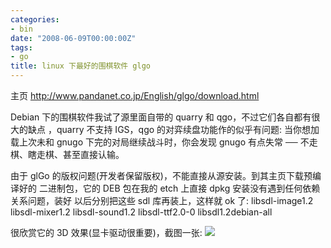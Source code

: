 ```yaml
---
categories:
- bin
date: "2008-06-09T00:00:00Z"
tags:
- go
title: linux 下最好的围棋软件 glgo
---
```


主页 http://www.pandanet.co.jp/English/glgo/download.html

Debian 下的围棋软件我试了源里面自带的 quarry 和 qgo，不过它们各自都有很大的缺点
，quarry 不支持 IGS，qgo 的对弈续盘功能作的似乎有问题: 当你想加载上次未和 gnugo
下完的对局继续战斗时，你会发现 gnugo 有点失常 ── 不走棋、瞎走棋、甚至直接认输。

由于 glGo 的版权问题(开发者保留版权)，不能直接从源安装。到其主页下载预编译好的
二进制包，它的 DEB 包在我的 etch 上直接 dpkg 安装没有遇到任何依赖关系问题，装好
以后分别把这些 sdl 库再装上，这样就 ok 了:
    libsdl-image1.2
    libsdl-mixer1.2
    libsdl-sound1.2
    libsdl-ttf2.0-0
    libsdl1.2debian-all

很欣赏它的 3D 效果(显卡驱动很重要)，截图一张:
![](http://bp2.blogger.com/_oKL9t7fM3TU/SE0p5hltARI/AAAAAAAAAas/YBLHHGy4rr0/s400/glGo.png)
